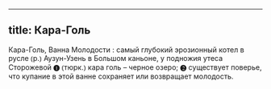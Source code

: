 
---
title: Кара-Голь
---
Кара-Голь, Ванна Молодости
: самый глубокий эрозионный котел в русле ⦅р.⦆ Аузун-Узень в Большом каньоне, у подножия утеса Сторожевой ❶ ⦅тюрк.⦆ кара голь – черное озеро; ❷ существует поверье, что купание в этой ванне сохраняет или возвращает молодость.
